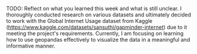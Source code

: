 TODO: Reflect on what you learned this week and what is still unclear.
I thoroughly conducted research on various datasets and ultimately decided to work with the Global Internet Usage dataset from Kaggle (https://www.kaggle.com/datasets/sansuthi/gapminder-internet) due to it meeting the project's requirements. Currently, I am focusing on learning how to use geopandas effectively to visualize the data in a meaningful and informative manner.